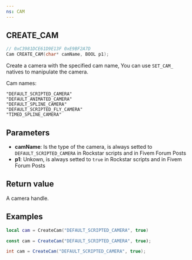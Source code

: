 ```yaml
---
ns: CAM
---
```

## CREATE_CAM

```c
// 0xC3981DCE61D9E13F 0xE9BF2A7D
Cam CREATE_CAM(char* camName, BOOL p1);
```
Create a camera with the specified cam name, You can use `SET_CAM_` natives to manipulate the camera.

Cam names:
```
"DEFAULT_SCRIPTED_CAMERA"  
"DEFAULT_ANIMATED_CAMERA"  
"DEFAULT_SPLINE_CAMERA"  
"DEFAULT_SCRIPTED_FLY_CAMERA"  
"TIMED_SPLINE_CAMERA"  
```

## Parameters
* **camName**: Is the type of the camera, is always setted to `DEFAULT_SCRIPTED_CAMERA` in Rockstar scripts and in Fivem Forum Posts
* **p1**: Unkown, is always setted to `true` in Rockstar scripts and in Fivem Forum Posts

## Return value
A camera handle.

## Examples
```lua
local cam = CreateCam("DEFAULT_SCRIPTED_CAMERA", true)
```

```js
const cam = CreateCam("DEFAULT_SCRIPTED_CAMERA", true);
```

```cs
int cam = CreateCam("DEFAULT_SCRIPTED_CAMERA", true);
```
